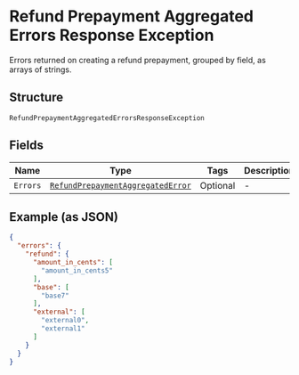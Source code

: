 
# Refund Prepayment Aggregated Errors Response Exception

Errors returned on creating a refund prepayment, grouped by field, as arrays of strings.

## Structure

`RefundPrepaymentAggregatedErrorsResponseException`

## Fields

| Name | Type | Tags | Description |
|  --- | --- | --- | --- |
| `Errors` | [`RefundPrepaymentAggregatedError`](../../doc/models/refund-prepayment-aggregated-error.md) | Optional | - |

## Example (as JSON)

```json
{
  "errors": {
    "refund": {
      "amount_in_cents": [
        "amount_in_cents5"
      ],
      "base": [
        "base7"
      ],
      "external": [
        "external0",
        "external1"
      ]
    }
  }
}
```

